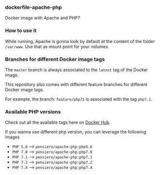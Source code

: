 ### dockerfile-apache-php

Docker image with Apache and PHP7

### How to use it
While running, Apache is gonna look by default at the content of the folder `/var/www`.
Use that as mount point for your volumes.

### Branches for different Docker image tags

The `master` branch is always associated to the `latest` tag of the Docker image.

This repository also comes with different feature branches for different Docker image tags.

For example, the branch: `feature/php71` is associated with the tag `php7.1`.

### Available PHP versions
Check out all the available tags here on [Docker Hub](https://hub.docker.com/repository/docker/pensiero/apache-php/tags).

If you wanna use different php version, you can leverage the following images
- `PHP 5.6` --> `pensiero/apache-php:php5.6`
- `PHP 7.0` --> `pensiero/apache-php:php7.0` 
- `PHP 7.1` --> `pensiero/apache-php:php7.1`
- `PHP 7.2` --> `pensiero/apache-php:php7.2`
- `PHP 7.4` --> `pensiero/apache-php:php7.4`
